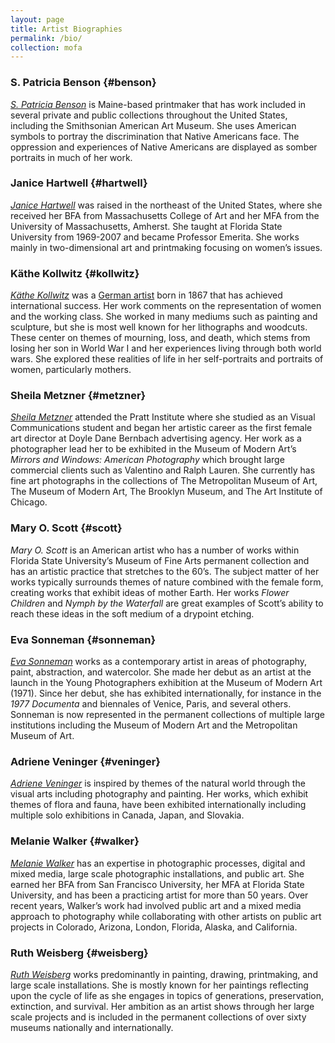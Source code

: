 ```yaml
---
layout: page
title: Artist Biographies
permalink: /bio/
collection: mofa
---
```

### S. Patricia Benson {#benson}
[*S. Patricia Benson*](https://www.facebook.com/Tweed.Museum.of.Art/posts/s-patricia-mcmahon-benson-captured-printmaking-skills-ahead-of-her-time-and-prod/10155820543329460/) is Maine-based printmaker that has work included in several private and public collections throughout the United States, including the Smithsonian American Art Museum. She uses American symbols to portray the discrimination that Native Americans face. The oppression and experiences of Native Americans are displayed as somber portraits in much of her work.

### Janice Hartwell {#hartwell}
[*Janice Hartwell*](http://www.janicehartwell.com/) was raised in the northeast of the United States, where she received her BFA from Massachusetts College of Art and her MFA from the University of Massachusetts, Amherst. She taught at Florida State University from 1969-2007 and became Professor Emerita. She works mainly in two-dimensional art and printmaking focusing on women’s issues.

### Käthe Kollwitz {#kollwitz}
[*Käthe Kollwitz*](https://www.theartstory.org/artist/kollwitz-kathe/) was a [German artist](https://www.moma.org/artists/3201) born in 1867 that has achieved international success. Her work comments on the representation of women and the working class. She worked in many mediums such as painting and sculpture, but she is most well known for her lithographs and woodcuts. These center on themes of mourning, loss, and death, which stems from losing her son in World War I and her experiences living through both world wars. She explored these realities of life in her self-portraits and portraits of women, particularly mothers.

### Sheila Metzner {#metzner}
[*Sheila Metzner*](https://sheilametzner.com/bio) attended the Pratt Institute where she studied as an Visual Communications student and began her artistic career as the first female art director at Doyle Dane Bernbach advertising agency. Her work as a photographer lead her to be exhibited in the Museum of Modern Art’s _Mirrors and Windows: American Photography_ which brought large commercial clients such as Valentino and Ralph Lauren. She currently has fine art photographs in the collections of The Metropolitan Museum of Art, The Museum of Modern Art, The Brooklyn Museum, and The Art Institute of Chicago.

### Mary O. Scott {#scott}
*Mary O. Scott* is an American artist who has a number of works within Florida State University’s Museum of Fine Arts permanent collection and has an artistic practice that stretches to the 60’s. The subject matter of her works typically surrounds themes of nature combined with the female form, creating works that exhibit ideas of mother Earth. Her works _Flower Children_ and _Nymph by the Waterfall_ are great examples of Scott’s ability to reach these ideas in the soft medium of a drypoint etching.

### Eva Sonneman {#sonneman}
[*Eva Sonneman*](https://www.evesonneman.com/) works as a contemporary artist in areas of photography, paint, abstraction, and watercolor. She made her debut as an artist at the launch in the Young Photographers exhibition at the Museum of Modern Art (1971). Since her debut, she has exhibited internationally, for instance in the _1977 Documenta_ and biennales of Venice, Paris, and several others. Sonneman is now represented in the permanent collections of multiple large institutions including the Museum of Modern Art and the Metropolitan Museum of Art.

### Adriene Veninger {#veninger}
[*Adriene Veninger*](https://www.adrieneveninger.com/) is inspired by themes of the natural world through the visual arts including photography and painting. Her works, which exhibit themes of flora and fauna, have been exhibited internationally including multiple solo exhibitions in Canada, Japan, and Slovakia.

### Melanie Walker {#walker}
[*Melanie Walker*](https://www.melaniewalkerartist.com/about) has an expertise in photographic processes, digital and mixed media, large scale photographic installations, and public art. She earned her BFA from San Francisco University, her MFA at Florida State University, and has been a practicing artist for more than 50 years. Over recent years, Walker’s work had involved public art and a mixed media approach to photography while collaborating with other artists on public art projects in Colorado, Arizona, London, Florida, Alaska, and California.

### Ruth Weisberg {#weisberg}
[*Ruth Weisberg*](http://www.jackrutbergfinearts.com/artists/weisberg.html) works predominantly in painting, drawing, printmaking, and large scale installations. She is mostly known for her paintings reflecting upon the cycle of life as she engages in topics of generations, preservation, extinction, and survival. Her ambition as an artist shows through her large scale projects and is included in the permanent collections of over sixty museums nationally and internationally.